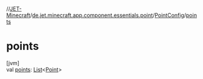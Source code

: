 //[JET-Minecraft](../../../index.md)/[de.jet.minecraft.app.component.essentials.point](../index.md)/[PointConfig](index.md)/[points](points.md)

# points

[jvm]\
val [points](points.md): [List](https://kotlinlang.org/api/latest/jvm/stdlib/kotlin.collections/-list/index.html)&lt;[Point](../-point/index.md)&gt;
